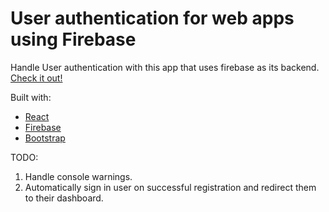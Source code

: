 # User authentication for web apps using Firebase

Handle User authentication with this app that uses firebase as its backend. [Check it out!](https://simple-firebase-auth.netlify.app)

Built with:

- [React](https://reactjs.org)
- [Firebase](https://firebase.google.com/)
- [Bootstrap](https://react-bootstrap.github.io/)

TODO:

1. Handle console warnings.
2. Automatically sign in user on successful registration and redirect them to their dashboard.
